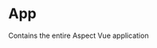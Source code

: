 <div class="component">
    <h1>App</h1>
</div>



<div class="definition">
    <div class="indent">Contains the entire Aspect Vue application</div>
</div>



























